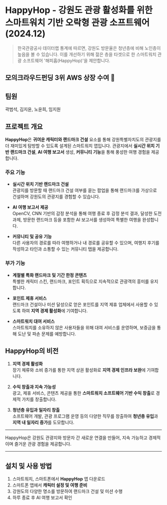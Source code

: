 # HappyHop - 강원도 관광 활성화를 위한 스마트워치 기반 오락형 관광 소프트웨어 (2024.12)

> 한국관광공사 데이터랩 통계에 따르면, 강원도 방문율은 청년층에 비해 노인층이 높음을 볼 수 있습니다. 이를 개선하기 위해 젊은 층을 타겟으로 한 스마트워치 관광 소프트웨어 '해피홉(HappyHop)'을 제안합니다.

## 모의크라우드펀딩 3위 AWS 상장 수여 🎉

## 팀원
곽범석, 김지윤, 노윤희, 임지원

## 프로젝트 개요

**HappyHop**은 **귀여운 캐릭터와 랜드마크 건설** 요소를 통해 강원특별자치도의 관광지를 더 재미있게 탐방할 수 있도록 설계된 스마트워치 앱입니다. 관광지에서 **실시간 위치 기반 랜드마크 건설**, **AI 여행 보고서** 생성, **커뮤니티 기능**을 통해 풍성한 여행 경험을 제공합니다.

### 주요 기능

- **실시간 위치 기반 랜드마크 건설**  
  관광지를 방문할 때 랜드마크 건설 여부를 묻는 팝업을 통해 랜드마크를 가상으로 건설하며 강원도의 관광지를 경험할 수 있습니다.

- **AI 여행 보고서 제공**  
  OpenCV, CNN 기반의 감정 분석을 통해 여행 종료 후 감정 분석 결과, 달성한 도전 과제, 방문한 랜드마크 등을 포함한 AI 보고서를 생성하여 특별한 여행을 완성합니다.

- **커뮤니티 및 공유 기능**  
  다른 사용자의 경로를 따라 여행하거나 내 경로를 공유할 수 있으며, 여행지 후기를 작성하고 타인과 소통할 수 있는 커뮤니티 탭을 제공합니다.

### 부가 기능

- **계절별 특화 랜드마크 및 기간 한정 콘텐츠**  
  특별한 캐릭터 스킨, 랜드마크, 포인트 획득으로 지속적으로 관광객의 흥미를 유지합니다.

- **포인트 제휴 서비스**  
  랜드마크 건설이나 미션 달성으로 얻은 포인트를 지역 제휴 업체에서 사용할 수 있도록 하여 **지역 경제 활성화**에 기여합니다.

- **스마트워치 대여 서비스**  
  스마트워치를 소유하지 않은 사용자들을 위해 대여 서비스를 운영하며, 보증금을 통해 도난 및 파손 문제를 예방합니다.

## HappyHop의 비전

1. **지역 경제 활성화**  
   장기 체류와 소비 증가를 통한 지역 상권 활성화로 **지역 경제 인프라 보완**에 기여합니다.

2. **수익 창출과 지속 가능성**  
   광고, 제휴 서비스, 콘텐츠 제공을 통한 **스마트워치 소프트웨어 기반 수익 창출**로 경제적 가치를 창출합니다.

3. **청년층 유입과 일자리 창출**  
   소프트웨어 개발, 관광 프로그램 운영 등의 다양한 직무를 창출하여 **청년층 유입**과 **지역 내 일자리 증가**를 도모합니다.

---

HappyHop은 강원도 관광지와 방문자 간 새로운 연결을 만들어, 지속 가능하고 경제적이며 즐거운 관광 경험을 제공합니다.

---

## 설치 및 사용 방법

1. 스마트워치, 스마트폰에서 **HappyHop** 앱 다운로드
2. 스마트폰 앱에서 **캐릭터 설정 및 여행 준비**
3. 강원도의 다양한 명소를 방문하여 랜드마크 건설 및 미션 수행
4. 하루 종료 후 AI 여행 보고서 확인


